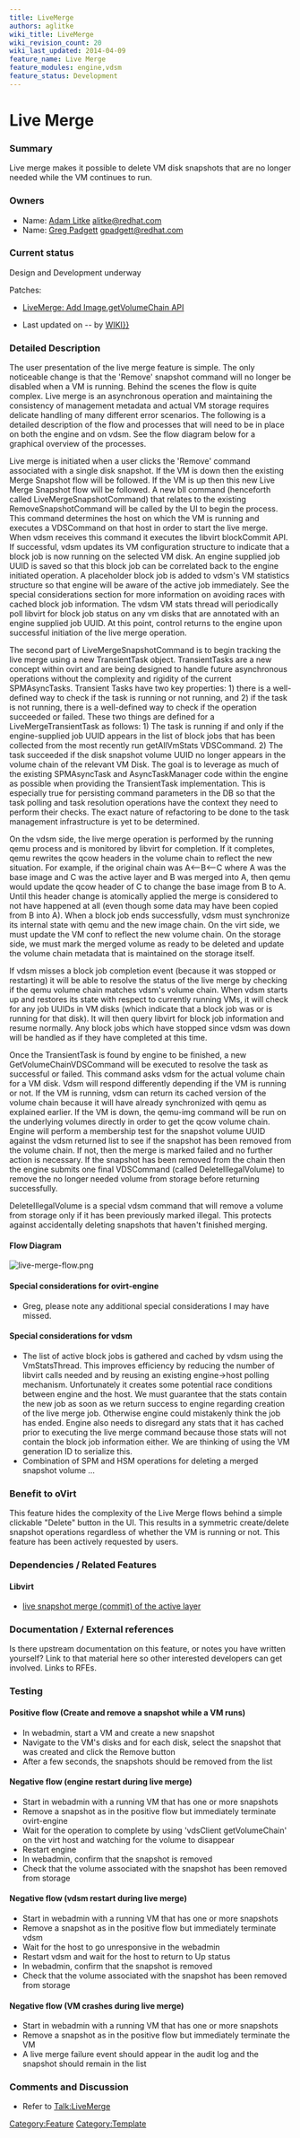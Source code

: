 ```yaml
---
title: LiveMerge
authors: aglitke
wiki_title: LiveMerge
wiki_revision_count: 20
wiki_last_updated: 2014-04-09
feature_name: Live Merge
feature_modules: engine,vdsm
feature_status: Development
---
```


# Live Merge

### Summary

Live merge makes it possible to delete VM disk snapshots that are no longer needed while the VM continues to run.

### Owners

*   Name: [ Adam Litke](User:AdamLitke) <alitke@redhat.com>
*   Name: [ Greg Padgett](User:GregPadgett) <gpadgett@redhat.com>

### Current status

Design and Development underway

Patches:

*   [LiveMerge: Add Image.getVolumeChain API](http://gerrit.ovirt.org/#/c/25918/)

<!-- -->

*   Last updated on -- by [ WIKI}}](User:{{urlencode:{{REVISIONUSER}})

### Detailed Description

The user presentation of the live merge feature is simple. The only noticeable change is that the 'Remove' snapshot command will no longer be disabled when a VM is running. Behind the scenes the flow is quite complex. Live merge is an asynchronous operation and maintaining the consistency of management metadata and actual VM storage requires delicate handling of many different error scenarios. The following is a detailed description of the flow and processes that will need to be in place on both the engine and on vdsm. See the flow diagram below for a graphical overview of the processes.

Live merge is initiated when a user clicks the 'Remove' command associated with a single disk snapshot. If the VM is down then the existing Merge Snapshot flow will be followed. If the VM is up then this new Live Merge Snapshot flow will be followed. A new bll command (henceforth called LiveMergeSnapshotCommand) that relates to the existing RemoveSnapshotCommand will be called by the UI to begin the process. This command determines the host on which the VM is running and executes a VDSCommand on that host in order to start the live merge. When vdsm receives this command it executes the libvirt blockCommit API. If successful, vdsm updates its VM configuration structure to indicate that a block job is now running on the selected VM disk. An engine supplied job UUID is saved so that this block job can be correlated back to the engine initiated operation. A placeholder block job is added to vdsm's VM statistics structure so that engine will be aware of the active job immediately. See the special considerations section for more information on avoiding races with cached block job information. The vdsm VM stats thread will periodically poll libvirt for block job status on any vm disks that are annotated with an engine supplied job UUID. At this point, control returns to the engine upon successful initiation of the live merge operation.

The second part of LiveMergeSnapshotCommand is to begin tracking the live merge using a new TransientTask object. TransientTasks are a new concept within ovirt and are being designed to handle future asynchronous operations without the complexity and rigidity of the current SPMAsyncTasks. Transient Tasks have two key properties: 1) there is a well-defined way to check if the task is running or not running, and 2) if the task is not running, there is a well-defined way to check if the operation succeeded or failed. These two things are defined for a LiveMergeTransientTask as follows: 1) The task is running if and only if the engine-supplied job UUID appears in the list of block jobs that has been collected from the most recently run getAllVmStats VDSCommand. 2) The task succeeded if the disk snapshot volume UUID no longer appears in the volume chain of the relevant VM Disk. The goal is to leverage as much of the existing SPMAsyncTask and AsyncTaskManager code within the engine as possible when providing the TransientTask implementation. This is especially true for persisting command parameters in the DB so that the task polling and task resolution operations have the context they need to perform their checks. The exact nature of refactoring to be done to the task management infrastructure is yet to be determined.

On the vdsm side, the live merge operation is performed by the running qemu process and is monitored by libvirt for completion. If it completes, qemu rewrites the qcow headers in the volume chain to reflect the new situation. For example, if the original chain was A<--B<--C where A was the base image and C was the active layer and B was merged into A, then qemu would update the qcow header of C to change the base image from B to A. Until this header change is atomically applied the merge is considered to not have happened at all (even though some data may have been copied from B into A). When a block job ends successfully, vdsm must synchronize its internal state with qemu and the new image chain. On the virt side, we must update the VM conf to reflect the new volume chain. On the storage side, we must mark the merged volume as ready to be deleted and update the volume chain metadata that is maintained on the storage itself.

If vdsm misses a block job completion event (because it was stopped or restarting) it will be able to resolve the status of the live merge by checking if the qemu volume chain matches vdsm's volume chain. When vdsm starts up and restores its state with respect to currently running VMs, it will check for any job UUIDs in VM disks (which indicate that a block job was or is running for that disk). It will then query libvirt for block job information and resume normally. Any block jobs which have stopped since vdsm was down will be handled as if they have completed at this time.

Once the TransientTask is found by engine to be finished, a new GetVolumeChainVDSCommand will be executed to resolve the task as successful or failed. This command asks vdsm for the actual volume chain for a VM disk. Vdsm will respond differently depending if the VM is running or not. If the VM is running, vdsm can return its cached version of the volume chain because it will have already synchronized with qemu as explained earlier. If the VM is down, the qemu-img command will be run on the underlying volumes directly in order to get the qcow volume chain. Engine will perform a membership test for the snapshot volume UUID against the vdsm returned list to see if the snapshot has been removed from the volume chain. If not, then the merge is marked failed and no further action is necessary. If the snapshot has been removed from the chain then the engine submits one final VDSCommand (called DeleteIllegalVolume) to remove the no longer needed volume from storage before returning successfully.

DeleteIllegalVolume is a special vdsm command that will remove a volume from storage only if it has been previously marked illegal. This protects against accidentally deleting snapshots that haven't finished merging.

#### Flow Diagram

![](live-merge-flow.png "live-merge-flow.png")

#### Special considerations for ovirt-engine

*   Greg, please note any additional special considerations I may have missed.

#### Special considerations for vdsm

*   The list of active block jobs is gathered and cached by vdsm using the VmStatsThread. This improves efficiency by reducing the number of libvirt calls needed and by reusing an existing engine->host polling mechanism. Unfortunately it creates some potential race conditions between engine and the host. We must guarantee that the stats contain the new job as soon as we return success to engine regarding creation of the live merge job. Otherwise engine could mistakenly think the job has ended. Engine also needs to disregard any stats that it has cached prior to executing the live merge command because those stats will not contain the block job information either. We are thinking of using the VM generation ID to serialize this.
*   Combination of SPM and HSM operations for deleting a merged snapshot volume ...

### Benefit to oVirt

This feature hides the complexity of the Live Merge flows behind a simple clickable "Delete" button in the UI. This results in a symmetric create/delete snapshot operations regardless of whether the VM is running or not. This feature has been actively requested by users.

### Dependencies / Related Features

#### Libvirt

*   [live snapshot merge (commit) of the active layer](https://bugzilla.redhat.com/show_bug.cgi?id=1062142)

### Documentation / External references

Is there upstream documentation on this feature, or notes you have written yourself? Link to that material here so other interested developers can get involved. Links to RFEs.

### Testing

#### Positive flow (Create and remove a snapshot while a VM runs)

*   In webadmin, start a VM and create a new snapshot
*   Navigate to the VM's disks and for each disk, select the snapshot that was created and click the Remove button
*   After a few seconds, the snapshots should be removed from the list

#### Negative flow (engine restart during live merge)

*   Start in webadmin with a running VM that has one or more snapshots
*   Remove a snapshot as in the positive flow but immediately terminate ovirt-engine
*   Wait for the operation to complete by using 'vdsClient getVolumeChain' on the virt host and watching for the volume to disappear
*   Restart engine
*   In webadmin, confirm that the snapshot is removed
*   Check that the volume associated with the snapshot has been removed from storage

#### Negative flow (vdsm restart during live merge)

*   Start in webadmin with a running VM that has one or more snapshots
*   Remove a snapshot as in the positive flow but immediately terminate vdsm
*   Wait for the host to go unresponsive in the webadmin
*   Restart vdsm and wait for the host to return to Up status
*   In webadmin, confirm that the snapshot is removed
*   Check that the volume associated with the snapshot has been removed from storage

#### Negative flow (VM crashes during live merge)

*   Start in webadmin with a running VM that has one or more snapshots
*   Remove a snapshot as in the positive flow but immediately terminate the VM
*   A live merge failure event should appear in the audit log and the snapshot should remain in the list

### Comments and Discussion

*   Refer to <Talk:LiveMerge>

<Category:Feature> <Category:Template>
